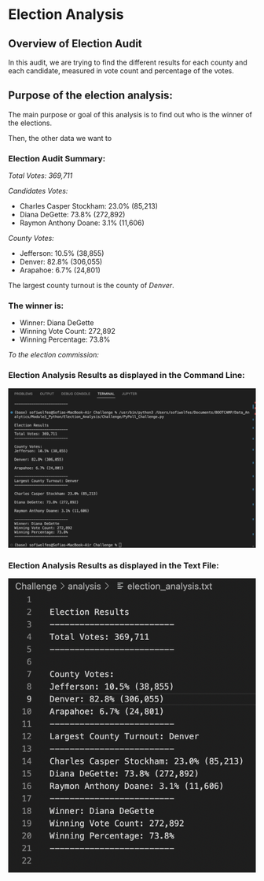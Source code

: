 # Election Analysis

## Overview of Election Audit
In this audit, we are trying to find the different results for each county and each candidate, measured in vote count and percentage of the votes.


## Purpose of the election analysis:
The main purpose or goal of this analysis is to find out who is the winner of the elections.

Then, the other data we want to 

### Election Audit Summary:

*Total Votes: 369,711*

*Candidates Votes:*
- Charles Casper Stockham: 23.0% (85,213)
- Diana DeGette: 73.8% (272,892)
- Raymon Anthony Doane: 3.1% (11,606)

*County Votes:*
- Jefferson: 10.5% (38,855)
- Denver: 82.8% (306,055)
- Arapahoe: 6.7% (24,801)

The largest county turnout is the county of *Denver*.

### The winner is:

- Winner: Diana DeGette
- Winning Vote Count: 272,892
- Winning Percentage: 73.8%

*To the election commission:*


### Election Analysis Results as displayed in the Command Line:
![Alt text](https://github.com/sofiwolfes/Election_Analysis/blob/main/Challenge/Resources/The%20Election%20Results%20Printed%20to%20the%20Command%20Line.png)

### Election Analysis Results as displayed in the Text File:
![Alt text](https://github.com/sofiwolfes/Election_Analysis/blob/main/Challenge/analysis/The%20Election%20Results%20Saved%20to%20a%20Text%20File.png)
